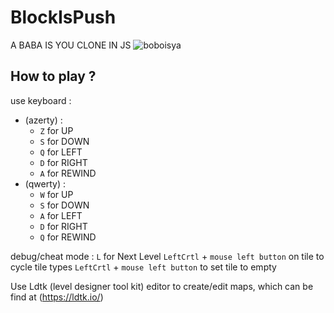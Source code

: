 # BlockIsPush
A BABA IS YOU CLONE IN JS
![boboisya](https://user-images.githubusercontent.com/6181716/151721739-da0e1f99-81a4-49e3-987c-f0d13dd71050.png)
## How to play ?
use keyboard :
- (azerty) :
  - <code>Z</code> for UP
  - <code>S</code> for DOWN
  - <code>Q</code> for LEFT
  - <code>D</code> for RIGHT
  - <code>A</code> for REWIND
- (qwerty) :
  - <code>W</code> for UP
  - <code>S</code> for DOWN
  - <code>A</code> for LEFT
  - <code>D</code> for RIGHT
  - <code>Q</code> for REWIND

debug/cheat mode :
<code>L</code> for Next Level
<code>LeftCrtl</code> + <code>mouse left button</code> on tile to cycle tile types
<code>LeftCrtl</code> + <code>mouse left button</code> to set tile to empty

Use Ldtk (level designer tool kit) editor to create/edit maps, which can be find at (https://ldtk.io/) 

    
    
